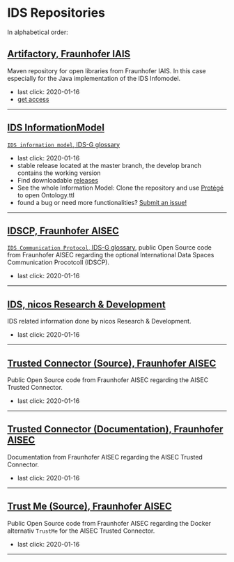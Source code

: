 # IDS Repositories


In alphabetical order:

## [Artifactory, Fraunhofer IAIS](http://maven.iais.fraunhofer.de/artifactory/webapp/#/home)
Maven repository for open libraries from Fraunhofer IAIS. In this case
 especially for the Java implementation of the IDS Infomodel.
- last click: 2020-01-16
- [get access](mailto:contact@ids.fraunhofer.de)
---

## [IDS InformationModel](https://github.com/International-Data-Spaces-Association/InformationModel)
[`IDS information model`, IDS-G glossary](../glossary/README.md#ids-information-model)
- last click: 2020-01-16
- stable release located at the master branch, the develop branch contains the working version
- Find downloadable [releases](https://github.com/International-Data-Spaces-Association/InformationModel/releases)
- See the whole Information Model: Clone the repository and use [Protégé](https://protege.stanford.edu/) to open Ontology.ttl
- found a bug or need more functionalities? [Submit an issue!](https://github.com/International-Data-Spaces-Association/InformationModel/issues)
---


## [IDSCP, Fraunhofer AISEC](https://github.com/industrial-data-space/trusted-connector/tree/develop/ids-comm)
[`IDS Communication Protocol`, IDS-G glossary](../glossary/README.md#idscp), public Open Source code from Fraunhofer AISEC regarding the optional
 International Data Spaces Communication Procotcoll (IDSCP).
- last click: 2020-01-16
---

## [IDS, nicos Research & Development](https://github.com/nicosResearchAndDevelopment/nrd-ids)
IDS related information done by nicos Research & Development.
- last click: 2020-01-16
---

## [Trusted Connector (Source), Fraunhofer AISEC](https://github.com/Industrial-Data-Space)
Public Open Source code from Fraunhofer AISEC regarding the
 AISEC Trusted Connector.
- last click: 2020-01-16
---

## [Trusted Connector (Documentation), Fraunhofer AISEC](https://industrial-data-space.github.io/trusted-connector-documentation/)
Documentation from Fraunhofer AISEC regarding the AISEC Trusted
 Connector.
- last click: 2020-01-16
---

## [Trust Me (Source), Fraunhofer AISEC](https://github.com/trustm3)
Public Open Source code from Fraunhofer AISEC regarding the Docker
 alternativ `TrustMe` for the AISEC Trusted Connector.
- last click: 2020-01-16
---
